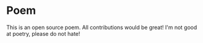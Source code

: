 # Poem
This is an open source poem. All contributions would be great!
I'm not good at poetry, please do not hate!
